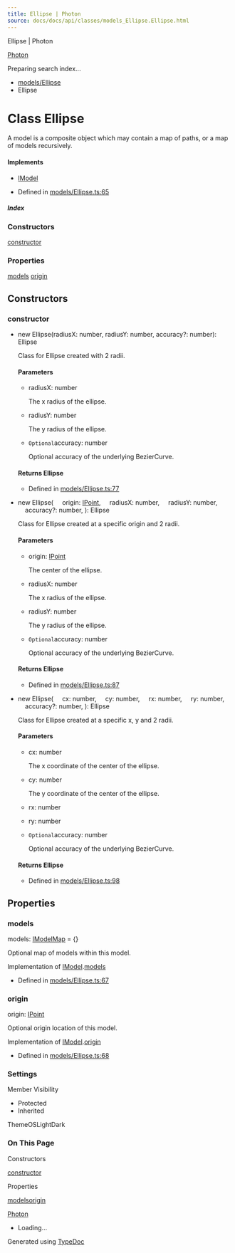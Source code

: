 ```yaml
---
title: Ellipse | Photon
source: docs/docs/api/classes/models_Ellipse.Ellipse.html
---
```


Ellipse | Photon

[Photon](../index.md)




Preparing search index...

* [models/Ellipse](../modules/models_Ellipse.md)
* Ellipse

# Class Ellipse

A model is a composite object which may contain a map of paths, or a map of models recursively.

#### Implements

* [IModel](../interfaces/core_schema.IModel.md)

* Defined in [models/Ellipse.ts:65](https://github.com/mwhite454/photon/blob/main/packages/photon/src/models/Ellipse.ts#L65)

##### Index

### Constructors

[constructor](#constructor)

### Properties

[models](#models)
[origin](#origin)

## Constructors

### constructor

* new Ellipse(radiusX: number, radiusY: number, accuracy?: number): Ellipse

  Class for Ellipse created with 2 radii.

  #### Parameters

  + radiusX: number

    The x radius of the ellipse.
  + radiusY: number

    The y radius of the ellipse.
  + `Optional`accuracy: number

    Optional accuracy of the underlying BezierCurve.

  #### Returns Ellipse

  + Defined in [models/Ellipse.ts:77](https://github.com/mwhite454/photon/blob/main/packages/photon/src/models/Ellipse.ts#L77)
* new Ellipse(
      origin: [IPoint](../interfaces/core_schema.IPoint.md),
      radiusX: number,
      radiusY: number,
      accuracy?: number,
  ): Ellipse

  Class for Ellipse created at a specific origin and 2 radii.

  #### Parameters

  + origin: [IPoint](../interfaces/core_schema.IPoint.md)

    The center of the ellipse.
  + radiusX: number

    The x radius of the ellipse.
  + radiusY: number

    The y radius of the ellipse.
  + `Optional`accuracy: number

    Optional accuracy of the underlying BezierCurve.

  #### Returns Ellipse

  + Defined in [models/Ellipse.ts:87](https://github.com/mwhite454/photon/blob/main/packages/photon/src/models/Ellipse.ts#L87)
* new Ellipse(
      cx: number,
      cy: number,
      rx: number,
      ry: number,
      accuracy?: number,
  ): Ellipse

  Class for Ellipse created at a specific x, y and 2 radii.

  #### Parameters

  + cx: number

    The x coordinate of the center of the ellipse.
  + cy: number

    The y coordinate of the center of the ellipse.
  + rx: number
  + ry: number
  + `Optional`accuracy: number

    Optional accuracy of the underlying BezierCurve.

  #### Returns Ellipse

  + Defined in [models/Ellipse.ts:98](https://github.com/mwhite454/photon/blob/main/packages/photon/src/models/Ellipse.ts#L98)

## Properties

### models

models: [IModelMap](../interfaces/core_schema.IModelMap.md) = {}

Optional map of models within this model.

Implementation of [IModel](../interfaces/core_schema.IModel.md).[models](../interfaces/core_schema.IModel.md#models)

* Defined in [models/Ellipse.ts:67](https://github.com/mwhite454/photon/blob/main/packages/photon/src/models/Ellipse.ts#L67)

### origin

origin: [IPoint](../interfaces/core_schema.IPoint.md)

Optional origin location of this model.

Implementation of [IModel](../interfaces/core_schema.IModel.md).[origin](../interfaces/core_schema.IModel.md#origin)

* Defined in [models/Ellipse.ts:68](https://github.com/mwhite454/photon/blob/main/packages/photon/src/models/Ellipse.ts#L68)

### Settings

Member Visibility

* Protected
* Inherited

ThemeOSLightDark

### On This Page

Constructors

[constructor](#constructor)

Properties

[models](#models)[origin](#origin)

[Photon](../index.md)

* Loading...

Generated using [TypeDoc](https://typedoc.org/)
